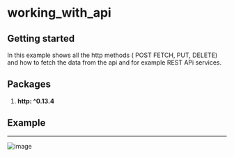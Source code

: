 # working_with_api

## Getting started

In this example shows all the http methods ( POST FETCH, PUT, DELETE) and how to fetch the data from the api and for example REST APi services.

## Packages

1. **http: ^0.13.4**

## Example

---
![image](https://drive.google.com/uc?export=view&id=1W71iMDAbnonFOOc57QdM6wl06FawfCjK)
